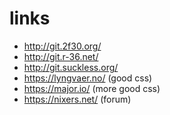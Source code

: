 # links

- http://git.2f30.org/
- http://git.r-36.net/
- http://git.suckless.org/
- https://lyngvaer.no/ (good css)
- https://major.io/ (more good css)
- https://nixers.net/ (forum)
